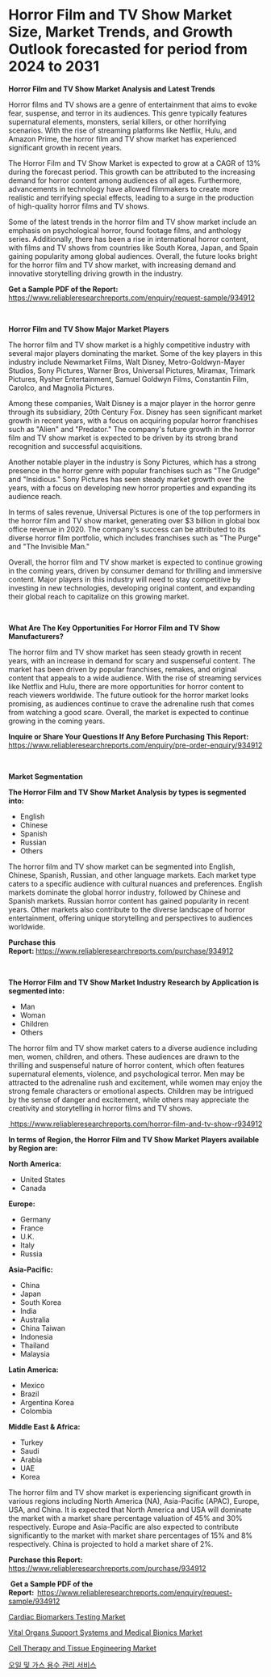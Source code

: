 <p><h1>Horror Film and TV Show Market Size, Market Trends, and Growth Outlook forecasted for period from 2024 to 2031</h1></p><p><strong>Horror Film and TV Show Market Analysis and Latest Trends</strong></p>
<p><p>Horror films and TV shows are a genre of entertainment that aims to evoke fear, suspense, and terror in its audiences. This genre typically features supernatural elements, monsters, serial killers, or other horrifying scenarios. With the rise of streaming platforms like Netflix, Hulu, and Amazon Prime, the horror film and TV show market has experienced significant growth in recent years.</p><p>The Horror Film and TV Show Market is expected to grow at a CAGR of 13% during the forecast period. This growth can be attributed to the increasing demand for horror content among audiences of all ages. Furthermore, advancements in technology have allowed filmmakers to create more realistic and terrifying special effects, leading to a surge in the production of high-quality horror films and TV shows.</p><p>Some of the latest trends in the horror film and TV show market include an emphasis on psychological horror, found footage films, and anthology series. Additionally, there has been a rise in international horror content, with films and TV shows from countries like South Korea, Japan, and Spain gaining popularity among global audiences. Overall, the future looks bright for the horror film and TV show market, with increasing demand and innovative storytelling driving growth in the industry.</p></p>
<p><strong>Get a Sample PDF of the Report:&nbsp;</strong> <a href="https://www.reliableresearchreports.com/enquiry/request-sample/934912">https://www.reliableresearchreports.com/enquiry/request-sample/934912</a></p>
<p>&nbsp;</p>
<p><strong>Horror Film and TV Show Major Market Players</strong></p>
<p><p>The horror film and TV show market is a highly competitive industry with several major players dominating the market. Some of the key players in this industry include Newmarket Films, Walt Disney, Metro-Goldwyn-Mayer Studios, Sony Pictures, Warner Bros, Universal Pictures, Miramax, Trimark Pictures, Rysher Entertainment, Samuel Goldwyn Films, Constantin Film, Carolco, and Magnolia Pictures.</p><p>Among these companies, Walt Disney is a major player in the horror genre through its subsidiary, 20th Century Fox. Disney has seen significant market growth in recent years, with a focus on acquiring popular horror franchises such as "Alien" and "Predator." The company's future growth in the horror film and TV show market is expected to be driven by its strong brand recognition and successful acquisitions.</p><p>Another notable player in the industry is Sony Pictures, which has a strong presence in the horror genre with popular franchises such as "The Grudge" and "Insidious." Sony Pictures has seen steady market growth over the years, with a focus on developing new horror properties and expanding its audience reach.</p><p>In terms of sales revenue, Universal Pictures is one of the top performers in the horror film and TV show market, generating over $3 billion in global box office revenue in 2020. The company's success can be attributed to its diverse horror film portfolio, which includes franchises such as "The Purge" and "The Invisible Man."</p><p>Overall, the horror film and TV show market is expected to continue growing in the coming years, driven by consumer demand for thrilling and immersive content. Major players in this industry will need to stay competitive by investing in new technologies, developing original content, and expanding their global reach to capitalize on this growing market.</p></p>
<p>&nbsp;</p>
<p><strong>What Are The Key Opportunities For Horror Film and TV Show Manufacturers?</strong></p>
<p><p>The horror film and TV show market has seen steady growth in recent years, with an increase in demand for scary and suspenseful content. The market has been driven by popular franchises, remakes, and original content that appeals to a wide audience. With the rise of streaming services like Netflix and Hulu, there are more opportunities for horror content to reach viewers worldwide. The future outlook for the horror market looks promising, as audiences continue to crave the adrenaline rush that comes from watching a good scare. Overall, the market is expected to continue growing in the coming years.</p></p>
<p><strong>Inquire or Share Your Questions If Any Before Purchasing This Report:</strong> <a href="https://www.reliableresearchreports.com/enquiry/pre-order-enquiry/934912">https://www.reliableresearchreports.com/enquiry/pre-order-enquiry/934912</a></p>
<p>&nbsp;</p>
<p><strong>Market Segmentation</strong></p>
<p><strong>The Horror Film and TV Show Market Analysis by types is segmented into:</strong></p>
<p><ul><li>English</li><li>Chinese</li><li>Spanish</li><li>Russian</li><li>Others</li></ul></p>
<p><p>The horror film and TV show market can be segmented into English, Chinese, Spanish, Russian, and other language markets. Each market type caters to a specific audience with cultural nuances and preferences. English markets dominate the global horror industry, followed by Chinese and Spanish markets. Russian horror content has gained popularity in recent years. Other markets also contribute to the diverse landscape of horror entertainment, offering unique storytelling and perspectives to audiences worldwide.</p></p>
<p><strong>Purchase this Report:&nbsp;</strong><a href="https://www.reliableresearchreports.com/purchase/934912">https://www.reliableresearchreports.com/purchase/934912</a></p>
<p>&nbsp;</p>
<p><strong>The Horror Film and TV Show Market Industry Research by Application is segmented into:</strong></p>
<p><ul><li>Man</li><li>Woman</li><li>Children</li><li>Others</li></ul></p>
<p><p>The horror film and TV show market caters to a diverse audience including men, women, children, and others. These audiences are drawn to the thrilling and suspenseful nature of horror content, which often features supernatural elements, violence, and psychological terror. Men may be attracted to the adrenaline rush and excitement, while women may enjoy the strong female characters or emotional aspects. Children may be intrigued by the sense of danger and excitement, while others may appreciate the creativity and storytelling in horror films and TV shows.</p></p>
<p><a href="https://www.reliableresearchreports.com/horror-film-and-tv-show-r934912">&nbsp;https://www.reliableresearchreports.com/horror-film-and-tv-show-r934912</a></p>
<p><strong>In terms of Region, the Horror Film and TV Show Market Players available by Region are:</strong></p>
<p>
    <p> <strong> North America: </strong>
        <ul>
            <li>United States</li>
            <li>Canada</li>
        </ul>
        </p> 
    <p> <strong> Europe: </strong>
        <ul>
            <li>Germany</li>
            <li>France</li>
            <li>U.K.</li>
            <li>Italy</li>
            <li>Russia</li>
        </ul>
        </p> 
    <p> <strong> Asia-Pacific: </strong>
        <ul>
            <li>China</li>
            <li>Japan</li>
            <li>South Korea</li>
            <li>India</li>
            <li>Australia</li>
            <li>China Taiwan</li>
            <li>Indonesia</li>
            <li>Thailand</li>
            <li>Malaysia</li>
        </ul>
        </p> 
    <p> <strong> Latin America: </strong>
        <ul>
            <li>Mexico</li>
            <li>Brazil</li>
            <li>Argentina Korea</li>
            <li>Colombia</li>
        </ul>
        </p> 
    <p> <strong> Middle East & Africa: </strong>
        <ul>
            <li>Turkey</li>
            <li>Saudi</li>
            <li>Arabia</li>
            <li>UAE</li>
            <li>Korea</li>
        </ul>
    </p>
    </p>
<p><p>The horror film and TV show market is experiencing significant growth in various regions including North America (NA), Asia-Pacific (APAC), Europe, USA, and China. It is expected that North America and USA will dominate the market with a market share percentage valuation of 45% and 30% respectively. Europe and Asia-Pacific are also expected to contribute significantly to the market with market share percentages of 15% and 8% respectively. China is projected to hold a market share of 2%.</p></p>
<p><strong>Purchase this Report: </strong><a href="https://www.reliableresearchreports.com/purchase/934912">https://www.reliableresearchreports.com/purchase/934912</a></p>
<p>&nbsp;<strong>Get a Sample PDF of the Report:&nbsp;&nbsp;</strong><a href="https://www.reliableresearchreports.com/enquiry/request-sample/934912">https://www.reliableresearchreports.com/enquiry/request-sample/934912</a></p>
<p><strong></strong></p>
<p><p><a href="https://github.com/WillieWoodard/Market-Research-Report-List-6/blob/main/cardiac-biomarkers-testing-market.md">Cardiac Biomarkers Testing Market</a></p><p><a href="https://github.com/topanyudistiraadinugraha/Market-Research-Report-List-1/blob/main/vital-organs-support-systems-and-medical-bionics-market.md">Vital Organs Support Systems and Medical Bionics Market</a></p><p><a href="https://github.com/marloy8/Market-Research-Report-List-5/blob/main/cell-therapy-and-tissue-engineering-market.md">Cell Therapy and Tissue Engineering Market</a></p><p><a href="https://github.com/gambitz1998/Market-Research-Report-List-2/blob/main/441094782204.md">오일 및 가스 용수 관리 서비스</a></p></p>